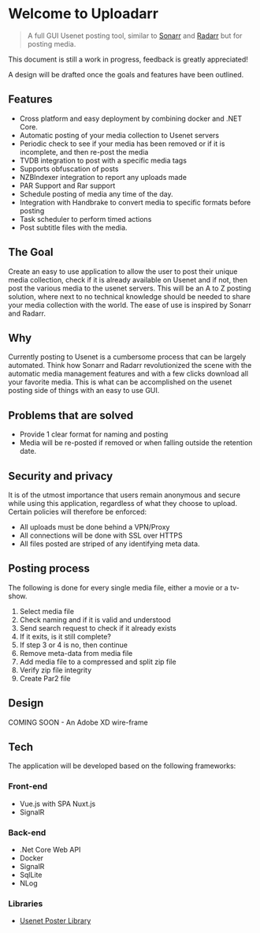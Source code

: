 # Welcome to Uploadarr

> A full GUI Usenet posting tool, similar to [Sonarr](https://github.com/Sonarr/Sonarr) and [Radarr](https://github.com/Radarr/Radarr) but for posting media.

This document is still a work in progress, feedback is greatly appreciated!

A design will be drafted once the goals and features have been outlined.

## Features

- Cross platform and easy deployment by combining docker and .NET Core.
- Automatic posting of your media collection to Usenet servers
- Periodic check to see if your media has been removed or if it is incomplete, and then re-post the media
- TVDB integration to post with a specific media tags
- Supports obfuscation of posts
- NZBIndexer integration to report any uploads made
- PAR Support and Rar support
- Schedule posting of media any time of the day.
- Integration with Handbrake to convert media to specific formats before posting
- Task scheduler to perform timed actions
- Post subtitle files with the media.

## The Goal

Create an easy to use application to allow the user to post their unique media collection, check if it is already available on Usenet and if not, then post the various media to the usenet servers. This will be an A to Z posting solution, where next to no technical knowledge should be needed to share your media collection with the world. The ease of use is inspired by Sonarr and Radarr.

## Why

Currently posting to Usenet is a cumbersome process that can be largely automated. Think how Sonarr and Radarr revolutionized the scene with the automatic media management features and with a few clicks download all your favorite media. This is what can be accomplished on the usenet posting side of things with an easy to use GUI.

## Problems that are solved

- Provide 1 clear format for naming and posting
- Media will be re-posted if removed or when falling outside the retention date.  

## Security and privacy

It is of the utmost importance that users remain anonymous and secure while using this application, regardless of what they choose to upload. Certain policies will therefore be enforced:

- All uploads must be done behind a VPN/Proxy
- All connections will be done with SSL over HTTPS
- All files posted are striped of any identifying meta data.

## Posting process

The following is done for every single media file, either a movie or a tv-show.

1. Select media file
2. Check naming and if it is valid and understood
3. Send search request to check if it already exists
4. If it exits, is it still complete?
5. If step 3 or 4 is no, then continue
6. Remove meta-data from media file
7. Add media file to a compressed and split zip file
8. Verify zip file integrity
9. Create Par2 file

## Design

COMING SOON - An Adobe XD wire-frame

## Tech

The application will be developed based on the following frameworks:

### Front-end

- Vue.js with SPA Nuxt.js
- SignalR

### Back-end

- .Net Core Web API
- Docker
- SignalR
- SqlLite
- NLog
  
### Libraries

- [Usenet Poster Library](https://github.com/keimpema/usenet)

